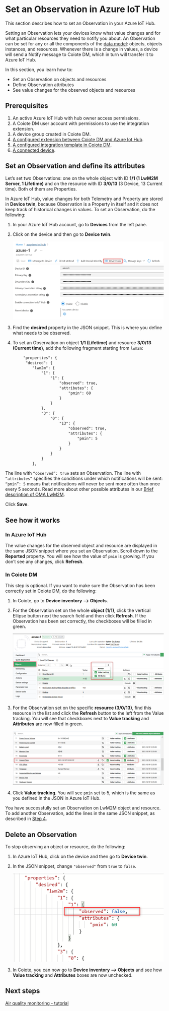 # Set an Observation in Azure IoT Hub

This section describes how to set an Observation in your Azure IoT Hub.

Setting an Observation lets your devices know what value changes and for what particular resources they need to notify you about. An Observation can be set for any or all the components of the [data model](https://iotdevzone.avsystem.com/docs/Azure_IoT_Integration_Guide/Concepts/LwM2M_mappings/): objects, objects instances, and resources. Whenever there is a change in values, a device will send a Notify message to Coiote DM, which in turn will transfer it to Azure IoT Hub.

In this section, you learn how to:

  * Set an Observation on objects and resources
  * Define Observation attributes
  * See value changes for the observed objects and resources

## Prerequisites

1. An active Azure IoT Hub with hub owner access permissions.
2. A Coiote DM user account with permissions to use the integration extension.
3. A device group created in Coiote DM.
4. [A configured extension between Coiote DM and Azure Iot Hub](https://iotdevzone.avsystem.com/docs/Azure_IoT_Integration_Guide/Azure_IoT_Hub_integration/Configuring_Azure_IoT_Hub_integration_extension/).
5. [A configured integration template in Coiote DM](https://iotdevzone.avsystem.com/docs/Azure_IoT_Integration_Guide/Configure_integration_templates/Azure_integration_templates/).
5. [A connected device](https://iotdevzone.avsystem.com/docs/Azure_IoT_Integration_Guide/Azure_IoT_Hub_integration/Device_operations/Overview/).

## Set an Observation and define its attributes

Let’s set two Observations: one on the whole object with ID **1/1 (1 LwM2M Server, 1 Lifetime)** and on the resource with ID **3/0/13** (3 Device, 13 Current time). Both of them are Properties.

In Azure IoT Hub, value changes for both Telemetry and Property are stored in **Device twin**, because Observation is a Property in itself and it does not keep track of historical changes in values. To set an Observation, do the following:

1. In your Azure IoT Hub account, go to **Devices** from the left pane.

2. Click on the device and then go to **Device twin**.

    ![Device view in Azure IoT Hub](images-observation/observation-hub1.png "Click on Device Twin")

3. Find the **desired** property in the JSON snippet. This is where you define what needs to be observed.

4. To set an Observation on object **1/1 (Lifetime)** and resource **3/0/13 (Current time)**, add the following fragment starting from `lwm2m`:

```
        "properties": {
         "desired": {
            "lwm2m": {
                "1": {
                    "1": {
                        "observed": true,
                        "attributes": {
                            "pmin": 60
                        }
                    }
                },
                "3": {
                    "0": {
                        "13": {
                            "observed": true,
                            "attributes": {
                                "pmin": 5
                            }
                        }
                    }
                }
            },
```

The line with `“observed”: true` sets an Observation. The line with `“attributes”` specifies the conditions under which notifications will be sent: `“pmin”: 5` means that notifications will never be sent more often than once every 5 seconds. Read more about other possible attributes in our [Brief description of OMA LwM2M](https://avsystem.github.io/Anjay-doc/LwM2M.html#attributes).

Click **Save**.


## See how it works

### In Azure IoT Hub

The value changes for the observed object and resource are displayed in the same JSON snippet where you set an Observation. Scroll down to the **Reported** property. You will see how the value of `pmin` is growing. If you don’t see any changes, click **Refresh**.

### In Coiote DM

This step is optional. If you want to make sure the Observation has been correctly set in Coiote DM, do the following:

1. In Coiote, go to **Device inventory --> Objects**.
2. For the Observation set on the whole **object (1/1)**, click the vertical Ellipse button next the search field and then click **Refresh**. If the Observation has been set correctly, the checkboxes will be filled in green.

    ![Observed object in Coiote DM](images-observation/observation-hub2.png "Observed object in Coiote DM")

3. For the Observation set on the specific **resource (3/0/13)**, find this resource in the list and click the **Refresh** button to the left from the Value tracking. You will see that checkboxes next to **Value tracking** and **Attributes** are now filled in green.

    ![Observed resource in Coiote DM](images-observation/observation-hub3.png "Observed object in Coiote DM")

4. Click **Value tracking**. You will see `pmin` set to 5, which is the same as you defined in the JSON in Azure IoT Hub.

You have successfully set an Observation on LwM2M object and resource. To add another Observation, add the lines in the same JSON snippet, as described in [Step 4](/#Set_an_Observation_and_define_its_attributes).

## Delete an Observation

To stop observing an object or resource, do the following:

1. In Azure IoT Hub, click on the device and then go to **Device twin**.
2. In the JSON snippet, change `"observed"` from `true` to `false`.

    ![Delete an Observation in Azure IoT Hub](images-observation/observation-hub4.png "Delete an Observation in Azure IoT Hub")

3. In Coiote, you can now go to **Device inventory --> Objects** and see how **Value tracking** and **Attributes** boxes are now unchecked.

## Next steps
[Air quality monitoring - tutorial](https://iotdevzone.avsystem.com/docs/Azure_IoT_Integration_Guide/Tutorials/Air_quality_monitoring_tutorial/)
